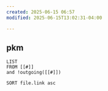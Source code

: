 ```yaml
---
created: 2025-06-15 06:57
modified: 2025-06-15T13:02:31-04:00

---
```

## pkm

```dataview
LIST
FROM [[#]]
and !outgoing([[#]])

SORT file.link asc
```
